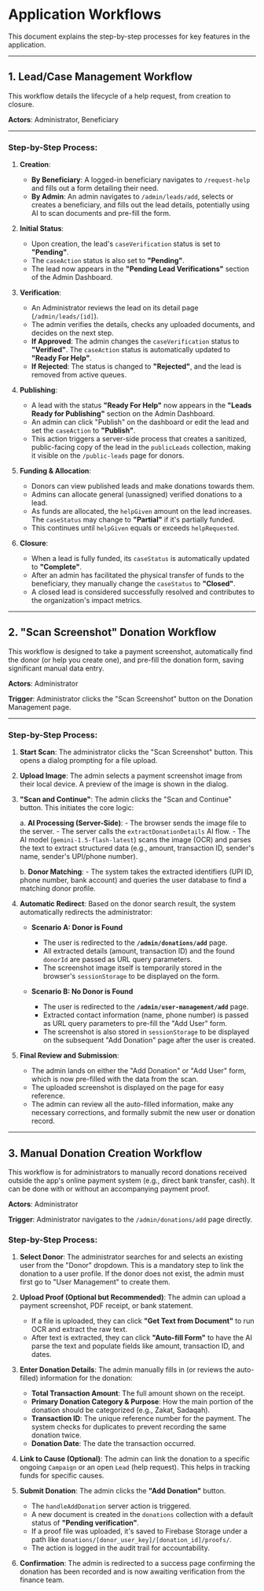 # Application Workflows

This document explains the step-by-step processes for key features in the application.

---

## 1. Lead/Case Management Workflow

This workflow details the lifecycle of a help request, from creation to closure.

**Actors**: Administrator, Beneficiary

---

### Step-by-Step Process:

1.  **Creation**:
    *   **By Beneficiary**: A logged-in beneficiary navigates to `/request-help` and fills out a form detailing their need.
    *   **By Admin**: An admin navigates to `/admin/leads/add`, selects or creates a beneficiary, and fills out the lead details, potentially using AI to scan documents and pre-fill the form.

2.  **Initial Status**:
    *   Upon creation, the lead's `caseVerification` status is set to **"Pending"**.
    *   The `caseAction` status is also set to **"Pending"**.
    *   The lead now appears in the **"Pending Lead Verifications"** section of the Admin Dashboard.

3.  **Verification**:
    *   An Administrator reviews the lead on its detail page (`/admin/leads/[id]`).
    *   The admin verifies the details, checks any uploaded documents, and decides on the next step.
    *   **If Approved**: The admin changes the `caseVerification` status to **"Verified"**. The `caseAction` status is automatically updated to **"Ready For Help"**.
    *   **If Rejected**: The status is changed to **"Rejected"**, and the lead is removed from active queues.

4.  **Publishing**:
    *   A lead with the status **"Ready For Help"** now appears in the **"Leads Ready for Publishing"** section on the Admin Dashboard.
    *   An admin can click "Publish" on the dashboard or edit the lead and set the `caseAction` to **"Publish"**.
    *   This action triggers a server-side process that creates a sanitized, public-facing copy of the lead in the `publicLeads` collection, making it visible on the `/public-leads` page for donors.

5.  **Funding & Allocation**:
    *   Donors can view published leads and make donations towards them.
    *   Admins can allocate general (unassigned) verified donations to a lead.
    *   As funds are allocated, the `helpGiven` amount on the lead increases. The `caseStatus` may change to **"Partial"** if it's partially funded.
    *   This continues until `helpGiven` equals or exceeds `helpRequested`.

6.  **Closure**:
    *   When a lead is fully funded, its `caseStatus` is automatically updated to **"Complete"**.
    *   After an admin has facilitated the physical transfer of funds to the beneficiary, they manually change the `caseStatus` to **"Closed"**.
    *   A closed lead is considered successfully resolved and contributes to the organization's impact metrics.

---

## 2. "Scan Screenshot" Donation Workflow

This workflow is designed to take a payment screenshot, automatically find the donor (or help you create one), and pre-fill the donation form, saving significant manual data entry.

**Actors**: Administrator

**Trigger**: Administrator clicks the "Scan Screenshot" button on the Donation Management page.

---

### Step-by-Step Process:

1.  **Start Scan**: The administrator clicks the "Scan Screenshot" button. This opens a dialog prompting for a file upload.

2.  **Upload Image**: The admin selects a payment screenshot image from their local device. A preview of the image is shown in the dialog.

3.  **"Scan and Continue"**: The admin clicks the "Scan and Continue" button. This initiates the core logic:

    a.  **AI Processing (Server-Side)**:
        -   The browser sends the image file to the server.
        -   The server calls the `extractDonationDetails` AI flow.
        -   The AI model (`gemini-1.5-flash-latest`) scans the image (OCR) and parses the text to extract structured data (e.g., amount, transaction ID, sender's name, sender's UPI/phone number).

    b.  **Donor Matching**:
        -   The system takes the extracted identifiers (UPI ID, phone number, bank account) and queries the user database to find a matching donor profile.

4.  **Automatic Redirect**: Based on the donor search result, the system automatically redirects the administrator:

    -   **Scenario A: Donor is Found**
        -   The user is redirected to the **`/admin/donations/add`** page.
        -   All extracted details (amount, transaction ID) and the found `donorId` are passed as URL query parameters.
        -   The screenshot image itself is temporarily stored in the browser's `sessionStorage` to be displayed on the form.

    -   **Scenario B: No Donor is Found**
        -   The user is redirected to the **`/admin/user-management/add`** page.
        -   Extracted contact information (name, phone number) is passed as URL query parameters to pre-fill the "Add User" form.
        -   The screenshot is also stored in `sessionStorage` to be displayed on the subsequent "Add Donation" page after the user is created.

5.  **Final Review and Submission**:
    -   The admin lands on either the "Add Donation" or "Add User" form, which is now pre-filled with the data from the scan.
    -   The uploaded screenshot is displayed on the page for easy reference.
    -   The admin can review all the auto-filled information, make any necessary corrections, and formally submit the new user or donation record.

---

## 3. Manual Donation Creation Workflow

This workflow is for administrators to manually record donations received outside the app's online payment system (e.g., direct bank transfer, cash). It can be done with or without an accompanying payment proof.

**Actors**: Administrator

**Trigger**: Administrator navigates to the `/admin/donations/add` page directly.

### Step-by-Step Process:

1.  **Select Donor**: The administrator searches for and selects an existing user from the "Donor" dropdown. This is a mandatory step to link the donation to a user profile. If the donor does not exist, the admin must first go to "User Management" to create them.

2.  **Upload Proof (Optional but Recommended)**: The admin can upload a payment screenshot, PDF receipt, or bank statement.
    *   If a file is uploaded, they can click **"Get Text from Document"** to run OCR and extract the raw text.
    *   After text is extracted, they can click **"Auto-fill Form"** to have the AI parse the text and populate fields like amount, transaction ID, and dates.

3.  **Enter Donation Details**: The admin manually fills in (or reviews the auto-filled) information for the donation:
    *   **Total Transaction Amount**: The full amount shown on the receipt.
    *   **Primary Donation Category & Purpose**: How the main portion of the donation should be categorized (e.g., Zakat, Sadaqah).
    *   **Transaction ID**: The unique reference number for the payment. The system checks for duplicates to prevent recording the same donation twice.
    *   **Donation Date**: The date the transaction occurred.

4.  **Link to Cause (Optional)**: The admin can link the donation to a specific ongoing `Campaign` or an open `Lead` (help request). This helps in tracking funds for specific causes.

5.  **Submit Donation**: The admin clicks the **"Add Donation"** button.
    *   The `handleAddDonation` server action is triggered.
    *   A new document is created in the `donations` collection with a default status of **"Pending verification"**.
    *   If a proof file was uploaded, it's saved to Firebase Storage under a path like `donations/[donor_user_key]/[donation_id]/proofs/`.
    *   The action is logged in the audit trail for accountability.

6.  **Confirmation**: The admin is redirected to a success page confirming the donation has been recorded and is now awaiting verification from the finance team.
